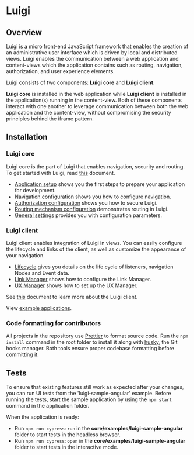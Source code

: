 # Luigi

## Overview

Luigi is a micro front-end JavaScript framework that enables the creation of an administrative user interface which is driven by local and distributed views. Luigi enables the communication between a web application and content-views which the application contains such as routing, navigation, authorization, and user experience elements.

Luigi consists of two components: **Luigi core** and **Luigi client**.

 **Luigi core** is installed in the web application while **Luigi client** is installed in the application(s) running in the content-view. Both of these components interact with one another to leverage communication between both the web application and the content-view, without compromising the security principles behind the iframe pattern.

## Installation

### Luigi core

Luigi core is the part of Luigi that enables navigation, security and routing. To get started with Luigi, read [this](docs/application-setup.md) document.

- [Application setup](docs/application-setup.md) shows you the first steps to prepare your application for development.
- [Navigation configuration](docs/navigation-configuration.md) shows you how to configure navigation.
- [Authorization configuration](docs/authorization-configuration.md) shows you how to secure Luigi.
- [Routing mechanism configuration](docs/router-configuration.md) demonstrates routing in Luigi.
- [General settings](docs/general-settings.md) provides you with configuration parameters.

### Luigi client

Luigi client enables integration of Luigi in views. You can easily configure the lifecycle and links of the client, as well as customize the appearance of your navigation.

- [Lifecycle](docs/lifecycle.md) gives you details on the life cycle of listeners, navigation Nodes and Event data.
- [Link Manager](docs/link-manager.md) shows how to configure the Link Manager.
- [UX Manager](docs/ux-manager.md) shows how to set up the UX Manager.

See [this](https://github.com/kyma-project/luigi/blob/master/client/README.md) document to learn more about the Luigi client. 

View [example applications](/core/examples).

### Code formatting for contributors

All projects in the repository use [Prettier](https://prettier.io) to format source code. Run the `npm install` command in the root folder to install it along with [husky](https://github.com/typicode/husky), the Git hooks manager. Both tools ensure proper codebase formatting before committing it.

## Tests

To ensure that existing features still work as expected after your changes, you can run UI tests from the 'luigi-sample-angular' example. Before running the tests, start the sample application by using the `npm start` command in the application folder.

When the application is ready:

- Run `npm run cypress:run` in the __core/examples/luigi-sample-angular__ folder to start tests in the headless browser.
- Run `npm run cypress:open` in the __core/examples/luigi-sample-angular__ folder to start tests in the interactive mode.